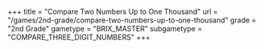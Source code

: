 +++
title = "Compare Two Numbers Up to One Thousand"
url = "/games/2nd-grade/compare-two-numbers-up-to-one-thousand"
grade = "2nd Grade"
gametype = "BRIX_MASTER"
subgametype = "COMPARE_THREE_DIGIT_NUMBERS"
+++